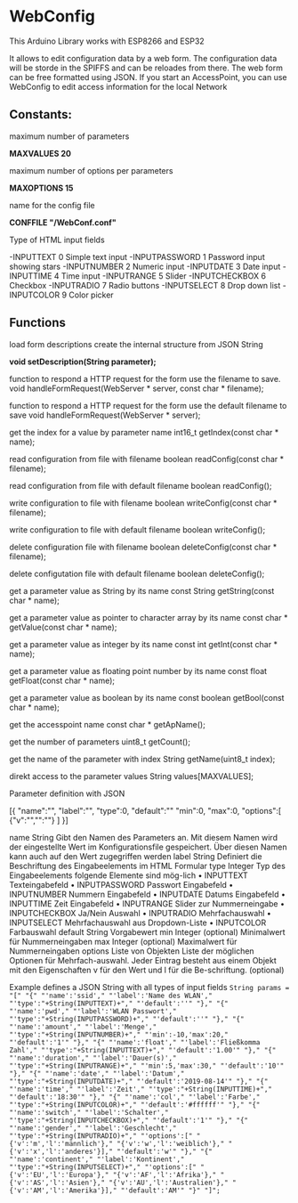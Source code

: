 # WebConfig

This Arduino Library works with ESP8266 and ESP32

It allows to edit configuration data by a web form. The configuration data will be storde in the SPIFFS and can be reloades from there.
The web form can be free formatted using JSON.
If you start an AccessPoint, you can use WebConfig to edit access information for the local Network

## Constants:

maximum number of parameters

**MAXVALUES 20**

maximum number of options per parameters

**MAXOPTIONS 15**

name for the config file

**CONFFILE "/WebConf.conf"**

Type of HTML input fields

-INPUTTEXT 0       Simple text input
-INPUTPASSWORD 1   Password input showing stars
-INPUTNUMBER 2     Numeric input
-INPUTDATE 3       Date input
-INPUTTIME 4       Time input
-INPUTRANGE 5      Slider
-INPUTCHECKBOX 6   Checkbox
-INPUTRADIO 7      Radio buttons
-INPUTSELECT 8     Drop down list
-INPUTCOLOR 9      Color picker

## Functions
load form descriptions create the internal structure from JSON String

**void setDescription(String parameter);**

function to respond a HTTP request for the form use the filename
to save.
void handleFormRequest(WebServer * server, const char * filename);

function to respond a HTTP request for the form use the default filename
to save
void handleFormRequest(WebServer * server);

get the index for a value by parameter name
int16_t getIndex(const char * name);

read configuration from file with filename
boolean readConfig(const char *  filename);

read configuration from file with default filename
boolean readConfig();

write configuration to file with filename
boolean writeConfig(const char *  filename);

write configuration to file with default filename
boolean writeConfig();

delete configuration  file with filename
boolean deleteConfig(const char *  filename);

delete configutation file with default filename
boolean deleteConfig();

get a parameter value as String by its name
const String getString(const char * name);

get a parameter value as pointer to character array by its name
const char * getValue(const char * name);

get a parameter value as integer by its name
const int getInt(const char * name);

get a parameter value as floating point number by its name
const float getFloat(const char * name);

get a parameter value as boolean by its name
const boolean getBool(const char * name);

get the accesspoint name
const char * getApName();

get the number of parameters
uint8_t getCount();

get the name of the parameter with index
String getName(uint8_t index);

direkt access to the parameter values
String values[MAXVALUES];

Parameter definition with JSON

[{
"name":"",
"label":"",
"type":0,
"default":""
"min":0,
"max":0,
"options":[
  {"v":"","":""}
]
}]

name	   String	            Gibt den Namen des Parameters an. Mit diesem Namen wird der eingestellte Wert im 
                            Konfigurationsfile gespeichert.
                            Über diesen Namen kann auch auf den Wert zugegriffen werden
label	   String	            Definiert die Beschriftung des Eingabeelements im HTML Formular
type	   Integer	          Typ des Eingabeelements folgende Elemente sind mög-lich
                            •	INPUTTEXT Texteingabefeld
                            •	INPUTPASSWORD Passwort Eingabefeld
                            •	INPUTNUMBER Nummern Eingabefeld
                            •	INPUTDATE Datums Eingabefeld
                            •	INPUTTIME Zeit Eingabefeld
                            •	INPUTRANGE Slider zur Nummerneingabe
                            •	INPUTCHECKBOX Ja/Nein Auswahl
                            •	INPUTRADIO Mehrfachauswahl
                            •	INPUTSELECT Mehrfachauswahl aus Dropdown-Liste
                            •	INPUTCOLOR Farbauswahl
default	String	            Vorgabewert
min	    Integer	(optional)  Minimalwert für Nummerneingaben
max	    Integer	(optional)  Maximalwert für Nummerneingaben
options	Liste von Objekten	Liste der möglichen Optionen für Mehrfach-auswahl. Jeder Eintrag besteht aus einem Objekt mit den Eigenschaften v für den Wert und l für die Be-schriftung.
        (optional)

Example defines a JSON String with all types of input fields
`
String params = "["
  "{"
  "'name':'ssid',"
  "'label':'Name des WLAN',"
  "'type':"+String(INPUTTEXT)+","
  "'default':''"
  "},"
  "{"
  "'name':'pwd',"
  "'label':'WLAN Passwort',"
  "'type':"+String(INPUTPASSWORD)+","
  "'default':''"
  "},"
  "{"
  "'name':'amount',"
  "'label':'Menge',"
  "'type':"+String(INPUTNUMBER)+","
  "'min':-10,'max':20,"
  "'default':'1'"
  "},"
  "{"
  "'name':'float',"
  "'label':'Fließkomma Zahl',"
  "'type':"+String(INPUTTEXT)+","
  "'default':'1.00'"
  "},"
  "{"
  "'name':'duration',"
  "'label':'Dauer(s)',"
  "'type':"+String(INPUTRANGE)+","
  "'min':5,'max':30,"
  "'default':'10'"
  "},"
  "{"
  "'name':'date',"
  "'label':'Datum',"
  "'type':"+String(INPUTDATE)+","
  "'default':'2019-08-14'"
  "},"
  "{"
  "'name':'time',"
  "'label':'Zeit',"
  "'type':"+String(INPUTTIME)+","
  "'default':'18:30'"
  "},"
  "{"
  "'name':'col',"
  "'label':'Farbe',"
  "'type':"+String(INPUTCOLOR)+","
  "'default':'#ffffff'"
  "},"
  "{"
  "'name':'switch',"
  "'label':'Schalter',"
  "'type':"+String(INPUTCHECKBOX)+","
  "'default':'1'"
  "},"
  "{"
  "'name':'gender',"
  "'label':'Geschlecht',"
  "'type':"+String(INPUTRADIO)+","
  "'options':["
  "{'v':'m','l':'männlich'},"
  "{'v':'w','l':'weiblich'},"
  "{'v':'x','l':'anderes'}],"
  "'default':'w'"
  "},"
  "{"
  "'name':'continent',"
  "'label':'Kontinent',"
  "'type':"+String(INPUTSELECT)+","
  "'options':["
  "{'v':'EU','l':'Europa'},"
  "{'v':'AF','l':'Afrika'},"
  "{'v':'AS','l':'Asien'},"
  "{'v':'AU','l':'Australien'},"
  "{'v':'AM','l':'Amerika'}],"
  "'default':'AM'"
  "}"
  "]";
  `

